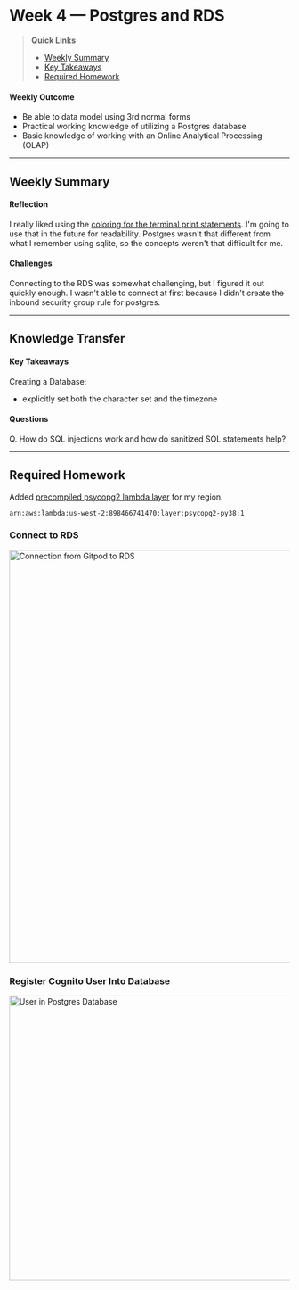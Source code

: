 # Week 4 — Postgres and RDS

>__Quick Links__
> - [Weekly Summary](#weekly-summary)
> - [Key Takeaways](#key-takeaways)
> - [Required Homework](#required-homework)

#### Weekly Outcome
- Be able to data model using 3rd normal forms
- Practical working knowledge of utilizing a Postgres database
- Basic knowledge of working with an Online Analytical Processing (OLAP)

---

## Weekly Summary
<!--Summary Journal Entry-->


#### Reflection
<!--Thoughts/Feelings so far.-->
I really liked using the [coloring for the terminal print statements](https://stackoverflow.com/questions/5947742/how-to-change-the-output-color-of-echo-in-linux). I'm going to use that in the future for readability.
Postgres wasn't that different from what I remember using sqlite, so the concepts weren't that difficult for me. 

#### Challenges
<!-- Challenges you've had this week in completing your tasks. How you might solve them or what you did to solve them. -->
Connecting to the RDS was somewhat challenging, but I figured it out quickly enough. I wasn't able to connect at first because I didn't create the inbound security group rule for postgres. 


---
## Knowledge Transfer

#### Key Takeaways
<!-- Key takeaways for this week -->
Creating a Database:
- explicitly set both the character set and the timezone


#### Questions
<!-- Questions on the materials or concepts with their answers, if available.-->
Q. How do SQL injections work and how do sanitized SQL statements help?

---

## Required Homework  

Added [precompiled psycopg2 lambda layer](https://github.com/jetbridge/psycopg2-lambda-layer) for my region.

```
arn:aws:lambda:us-west-2:898466741470:layer:psycopg2-py38:1
```

### Connect to RDS
<img width="740" alt="Connection from Gitpod to RDS" src="https://user-images.githubusercontent.com/22087300/227080900-be26f52a-8d3b-4bd1-9ece-593c1fd370e9.png">

### Register Cognito User Into Database
<img width="511" alt="User in Postgres Database" src="https://user-images.githubusercontent.com/22087300/227080404-09833ebc-ccdc-4424-9c25-88772adb1c61.png">
